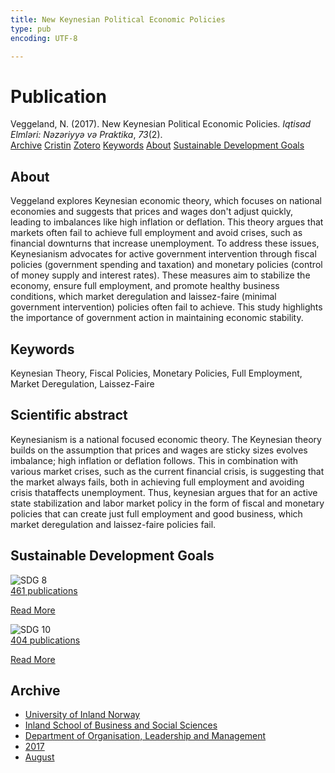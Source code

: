 ```yaml
---
title: New Keynesian Political Economic Policies
type: pub
encoding: UTF-8

---
```

<h1>Publication</h1>
<article id="csl-bib-container-ER5BA96A" class="csl-bib-container">
  <div class="csl-bib-body"> <div class="csl-entry">Veggeland, N. (2017). New Keynesian Political Economic Policies. <i>Iqtisad Elmləri: Nəzəriyyə və Praktika</i>, <i>73</i>(2).</div> </div>
  <div class="csl-bib-buttons">
    <a href="#taxonomy-article-ER5BA96A" alt="archive" class="csl-bib-button">Archive</a>
    <a href="https://app.cristin.no/results/show.jsf?id=1486280" alt="Cristin" class="csl-bib-button">Cristin</a>
    <a href="http://zotero.org/groups/5881554/items/ER5BA96A" alt="Zotero" class="csl-bib-button">Zotero</a>
    <a href="#keywords-article-ER5BA96A" alt="keywords" class="csl-bib-button">Keywords</a>
    <a href="#about-article-ER5BA96A" alt="about_pub" class="csl-bib-button">About</a>
    <a href="#sdg-article-ER5BA96A" alt="sdg" class="csl-bib-button">Sustainable Development Goals</a>
  </div>
  <div id="csl-bib-meta-container-ER5BA96A"></div>
</article>
<div id="csl-bib-meta-ER5BA96A" class="csl-bib-meta">
  <article id="about-article-ER5BA96A" class="about_pub-article">
    <h1>About</h1>
    Veggeland explores Keynesian economic theory, which focuses on national economies and suggests that prices and wages don't adjust quickly, leading to imbalances like high inflation or deflation. This theory argues that markets often fail to achieve full employment and avoid crises, such as financial downturns that increase unemployment. To address these issues, Keynesianism advocates for active government intervention through fiscal policies (government spending and taxation) and monetary policies (control of money supply and interest rates). These measures aim to stabilize the economy, ensure full employment, and promote healthy business conditions, which market deregulation and laissez-faire (minimal government intervention) policies often fail to achieve. This study highlights the importance of government action in maintaining economic stability.
  </article>
  <article id="keywords-article-ER5BA96A" class="keywords-article">
    <h1>Keywords</h1>
    Keynesian Theory, Fiscal Policies, Monetary Policies, Full Employment, Market Deregulation, Laissez-Faire
  </article>
  <article id="abstract-article-ER5BA96A" class="abstract-article">
    <h1>Scientific abstract</h1>
    Keynesianism is a national focused economic theory. The Keynesian theory builds on the assumption that prices and wages are sticky sizes evolves imbalance; high inflation or deflation follows. This in combination with various market crises, such as the current financial crisis, is suggesting that the market always fails, both in achieving full employment and avoiding crisis thataffects unemployment. Thus, keynesian argues that for an active state stabilization and labor market policy in the form of fiscal and monetary policies that can create just full employment and good business, which market deregulation and laissez-faire policies fail.
  </article>
  <article id="sdg-article-ER5BA96A" class="sdg-article">
    <h1>Sustainable Development Goals</h1>
    <div class="sdg-container"><div id="sdg8" class="sdg">
        <img src="{{< params subfolder >}}images/sdg/sdg08_en.png" class="image" alt="SDG 8">
        <div class="sdg-overlay">
          <a href="{{< params subfolder >}}en/archive/?sdg=8#archive" class="sdg-publication-count"><span>461</span> publications</a>
          <p><a href="https://sdgs.un.org/goals/goal8" class="sdg-read-more">Read More</a></p>
        </div>
      </div> <div id="sdg10" class="sdg">
        <img src="{{< params subfolder >}}images/sdg/sdg10_en.png" class="image" alt="SDG 10">
        <div class="sdg-overlay">
          <a href="{{< params subfolder >}}en/archive/?sdg=10#archive" class="sdg-publication-count"><span>404</span> publications</a>
          <p><a href="https://sdgs.un.org/goals/goal10" class="sdg-read-more">Read More</a></p>
        </div>
      </div></div>
  </article>
  <article id="taxonomy-article-ER5BA96A" class="taxonomy-article">
    <h1>Archive</h1>
    <ul>
      <li><a href="{{< params subfolder >}}en/archive/?key=3DCRN523">University of Inland Norway</a></li>
      <li><a href="{{< params subfolder >}}en/archive/?key=DU8Q9LN9">Inland School of Business and Social Sciences</a></li>
      <li><a href="{{< params subfolder >}}en/archive/?key=4LUWR3ZM">Department of Organisation, Leadership and Management</a></li>
      <li><a href="{{< params subfolder >}}en/archive/?key=KF5I8TQ8">2017</a></li>
      <li><a href="{{< params subfolder >}}en/archive/?key=86D7C84U">August</a></li>
    </ul>
  </article>
</div>
